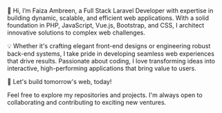 👋 Hi, I’m Faiza Ambreen, a Full Stack Laravel Developer with expertise in building dynamic, scalable, and efficient web applications. With a solid foundation in PHP, JavaScript, Vue.js, Bootstrap, and CSS, I architect innovative solutions to complex web challenges.

💡 Whether it's crafting elegant front-end designs or engineering robust back-end systems, I take pride in developing seamless web experiences that drive results. Passionate about coding, I love transforming ideas into interactive, high-performing applications that bring value to users.

🚀 Let's build tomorrow's web, today!

Feel free to explore my repositories and projects. I'm always open to collaborating and contributing to exciting new ventures.
